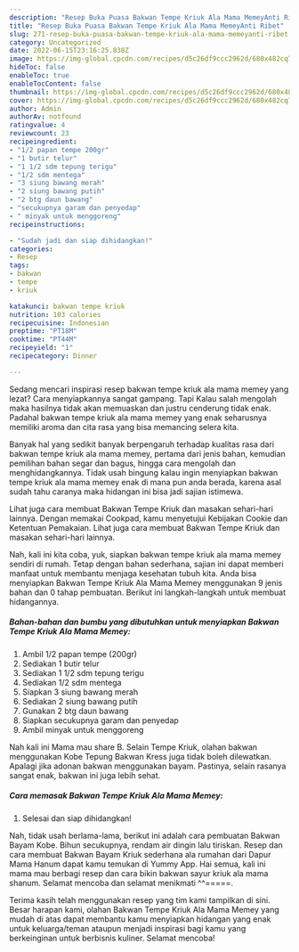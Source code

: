 ```yaml
---
description: "Resep Buka Puasa Bakwan Tempe Kriuk Ala Mama MemeyAnti Ribet"
title: "Resep Buka Puasa Bakwan Tempe Kriuk Ala Mama MemeyAnti Ribet"
slug: 271-resep-buka-puasa-bakwan-tempe-kriuk-ala-mama-memeyanti-ribet
category: Uncategorized
date: 2022-06-15T23:16:25.838Z
image: https://img-global.cpcdn.com/recipes/d5c26df9ccc2962d/680x482cq70/bakwan-tempe-kriuk-ala-mama-memey-foto-resep-utama.jpg
hideToc: false
enableToc: true
enableTocContent: false
thumbnail: https://img-global.cpcdn.com/recipes/d5c26df9ccc2962d/680x482cq70/bakwan-tempe-kriuk-ala-mama-memey-foto-resep-utama.jpg
cover: https://img-global.cpcdn.com/recipes/d5c26df9ccc2962d/680x482cq70/bakwan-tempe-kriuk-ala-mama-memey-foto-resep-utama.jpg
author: Admin
authorAv: notfound
ratingvalue: 4
reviewcount: 23
recipeingredient:
- "1/2 papan tempe 200gr"
- "1 butir telur"
- "1 1/2 sdm tepung terigu"
- "1/2 sdm mentega"
- "3 siung bawang merah"
- "2 siung bawang putih"
- "2 btg daun bawang"
- "secukupnya garam dan penyedap"
- " minyak untuk menggoreng"
recipeinstructions:

- "Sudah jadi dan siap dihidangkan!"
categories:
- Resep
tags:
- bakwan
- tempe
- kriuk

katakunci: bakwan tempe kriuk 
nutrition: 103 calories
recipecuisine: Indonesian
preptime: "PT18M"
cooktime: "PT44M"
recipeyield: "1"
recipecategory: Dinner

---
```



Sedang mencari inspirasi resep bakwan tempe kriuk ala mama memey yang lezat? Cara menyiapkannya sangat gampang. Tapi Kalau salah mengolah maka hasilnya tidak akan memuaskan dan justru cenderung tidak enak. Padahal bakwan tempe kriuk ala mama memey yang enak seharusnya memiliki aroma dan cita rasa yang bisa memancing selera kita.


Banyak hal yang sedikit banyak berpengaruh terhadap kualitas rasa dari bakwan tempe kriuk ala mama memey, pertama dari jenis bahan, kemudian pemilihan bahan segar dan bagus, hingga cara mengolah dan menghidangkannya. Tidak usah bingung kalau ingin menyiapkan bakwan tempe kriuk ala mama memey enak di mana pun anda berada, karena asal sudah tahu caranya maka hidangan ini bisa jadi sajian istimewa.

Lihat juga cara membuat Bakwan Tempe Kriuk dan masakan sehari-hari lainnya. Dengan memakai Cookpad, kamu menyetujui Kebijakan Cookie dan Ketentuan Pemakaian. Lihat juga cara membuat Bakwan Tempe Kriuk dan masakan sehari-hari lainnya.


Nah, kali ini kita coba, yuk, siapkan bakwan tempe kriuk ala mama memey sendiri di rumah. Tetap dengan bahan sederhana, sajian ini dapat memberi manfaat untuk membantu menjaga kesehatan tubuh kita. Anda bisa menyiapkan Bakwan Tempe Kriuk Ala Mama Memey menggunakan 9 jenis bahan dan 0 tahap pembuatan. Berikut ini langkah-langkah untuk membuat hidangannya.

<!--inarticleads1-->

##### Bahan-bahan dan bumbu yang dibutuhkan untuk menyiapkan Bakwan Tempe Kriuk Ala Mama Memey:

1. Ambil 1/2 papan tempe (200gr)
1. Sediakan 1 butir telur
1. Sediakan 1 1/2 sdm tepung terigu
1. Sediakan 1/2 sdm mentega
1. Siapkan 3 siung bawang merah
1. Sediakan 2 siung bawang putih
1. Gunakan 2 btg daun bawang
1. Siapkan secukupnya garam dan penyedap
1. Ambil  minyak untuk menggoreng


Nah kali ini Mama mau share B. Selain Tempe Kriuk, olahan bakwan menggunakan Kobe Tepung Bakwan Kress juga tidak boleh dilewatkan. Apalagi jika adonan bakwan menggunakan bayam. Pastinya, selain rasanya sangat enak, bakwan ini juga lebih sehat. 

<!--inarticleads2-->

##### Cara memasak Bakwan Tempe Kriuk Ala Mama Memey:


1. Selesai dan siap dihidangkan!

Nah, tidak usah berlama-lama, berikut ini adalah cara pembuatan Bakwan Bayam Kobe. Bihun secukupnya, rendam air dingin lalu tiriskan. Resep dan cara membuat Bakwan Bayam Kriuk sederhana ala rumahan dari Dapur Mama Hanum dapat kamu temukan di Yummy App. Hai semua, kali ini mama mau berbagi resep dan cara bikin bakwan sayur kriuk ala mama shanum. Selamat mencoba dan selamat menikmati ^^=====. 

Terima kasih telah menggunakan resep yang tim kami tampilkan di sini. Besar harapan kami, olahan Bakwan Tempe Kriuk Ala Mama Memey yang mudah di atas dapat membantu kamu menyiapkan hidangan yang enak untuk keluarga/teman ataupun menjadi inspirasi bagi kamu yang berkeinginan untuk berbisnis kuliner. Selamat mencoba!
